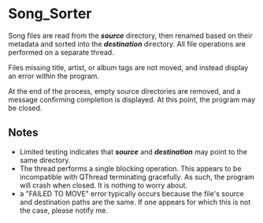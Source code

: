 # Song_Sorter

Song files are read from the ***source*** directory, then renamed based on their metadata and sorted into the ***destination*** directory. All file operations are performed on a separate thread.

Files missing title, artist, or album tags are not moved, and instead display an error within the program.

At the end of the process, empty source directories are removed, and a message confirming completion is displayed. At this point, the program may be closed.

## Notes
- Limited testing indicates that ***source*** and ***destination*** may point to the same directory.
- The thread performs a single blocking operation. This appears to be incompatible with QThread terminating gracefully. As such, the program will crash when closed. It is nothing to worry about.
- a "FAILED TO MOVE" error typically occurs because the file's source and destination paths are the same. If one appears for which this is not the case, please notify me.